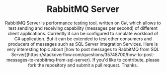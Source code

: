 <h1 align="center"> RabbitMQ Server </h1>

 <p align="center">RabbitMQ Server is performance testing tool, written on C#, which allows to test sending and receiving capability  (messages per second) of different client applications.
Currently it can be configured to simulate workload of C# application. But it can be extended to test other consumers and producers of messages such as SQL Server Integration Services.
Here is very interesting topic about [how to post messages to RabbitMQ from SQL Server](https://stackoverflow.com/questions/35748700/how-to-post-messages-to-rabbitmq-from-sql-server).
If you'd like to contribute, please fork the repository and submit a pull request. Thanks.</p>


 